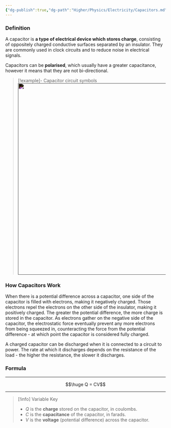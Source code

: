 ```yaml
---
{"dg-publish":true,"dg-path":"Higher/Physics/Electricity/Capacitors.md","dg-permalink":"physics/capacitors","permalink":"/physics/capacitors/","created":"","updated":""}
---
```



### Definition
A capacitor is **a type of electrical device which stores charge**, consisting of oppositely charged conductive surfaces separated by an insulator. They are commonly used in clock circuits and to reduce noise in electrical signals.

Capacitors can be **polarised**, which usually have a greater capacitance, however it means that they are not bi-directional.

> [!example]- Capacitor circuit symbols
> <img src="https://www.derf.com/wp-content/uploads/2021/01/Capacitor-Symbols.png" width="600" style="filter: invert(1)">

### How Capacitors Work
When there is a potential difference across a capacitor, one side of the capacitor is filled with electrons, making it negatively charged. Those electrons repel the electrons on the other side of the insulator, making it positively charged. The greater the potential difference, the more charge is stored in the capacitor. As electrons gather on the negative side of the capacitor, the electrostatic force eventually prevent any more electrons from being squeezed in, counteracting the force from the potential difference - at which point the capacitor is considered fully charged.

A charged capacitor can be discharged when it is connected to a circuit to power. The rate at which it discharges depends on the resistance of the load - the higher the resistance, the slower it discharges.

### Formula

---

$$\huge Q = CV$$

---

> [!info] Variable Key
> 
> - $Q$ is the **charge** stored on the capacitor, in coulombs.
> - $C$ is the **capacitance** of the capacitor, in farads.
> - $V$ is the **voltage** (potential difference) across the capacitor.
